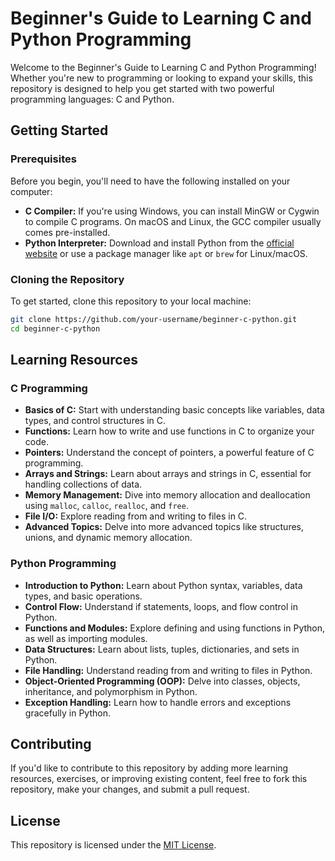 # Beginner's Guide to Learning C and Python Programming

Welcome to the Beginner's Guide to Learning C and Python Programming! Whether you're new to programming or looking to expand your skills, this repository is designed to help you get started with two powerful programming languages: C and Python.

## Getting Started

### Prerequisites
Before you begin, you'll need to have the following installed on your computer:

- **C Compiler:** If you're using Windows, you can install MinGW or Cygwin to compile C programs. On macOS and Linux, the GCC compiler usually comes pre-installed.
- **Python Interpreter:** Download and install Python from the [official website](https://www.python.org/downloads/) or use a package manager like `apt` or `brew` for Linux/macOS.

### Cloning the Repository
To get started, clone this repository to your local machine:

```bash
git clone https://github.com/your-username/beginner-c-python.git
cd beginner-c-python
```

## Learning Resources

### C Programming
- **Basics of C:** Start with understanding basic concepts like variables, data types, and control structures in C.
- **Functions:** Learn how to write and use functions in C to organize your code.
- **Pointers:** Understand the concept of pointers, a powerful feature of C programming.
- **Arrays and Strings:** Learn about arrays and strings in C, essential for handling collections of data.
- **Memory Management:** Dive into memory allocation and deallocation using `malloc`, `calloc`, `realloc`, and `free`.
- **File I/O:** Explore reading from and writing to files in C.
- **Advanced Topics:** Delve into more advanced topics like structures, unions, and dynamic memory allocation.

### Python Programming
- **Introduction to Python:** Learn about Python syntax, variables, data types, and basic operations.
- **Control Flow:** Understand if statements, loops, and flow control in Python.
- **Functions and Modules:** Explore defining and using functions in Python, as well as importing modules.
- **Data Structures:** Learn about lists, tuples, dictionaries, and sets in Python.
- **File Handling:** Understand reading from and writing to files in Python.
- **Object-Oriented Programming (OOP):** Delve into classes, objects, inheritance, and polymorphism in Python.
- **Exception Handling:** Learn how to handle errors and exceptions gracefully in Python.

## Contributing
If you'd like to contribute to this repository by adding more learning resources, exercises, or improving existing content, feel free to fork this repository, make your changes, and submit a pull request.

## License
This repository is licensed under the [MIT License](LICENSE).
